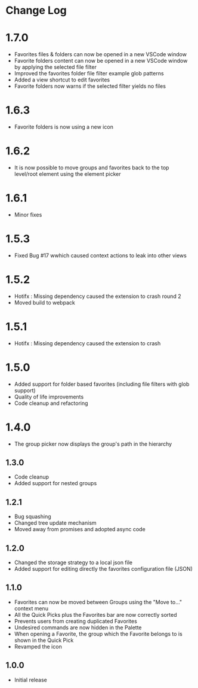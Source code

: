 # Change Log

# 1.7.0
- Favorites files & folders can now be opened in a new VSCode window
- Favorite folders content can now be opened in a new VSCode window by applying the selected file filter
- Improved the favorites folder file filter example glob patterns
- Added a view shortcut to edit favorites
- Favorite folders now warns if the selected filter yields no files

# 1.6.3
- Favorite folders is now using a new icon

# 1.6.2
- It is now possible to move groups and favorites back to the top level/root element using the element picker

# 1.6.1
- Minor fixes

# 1.5.3
- Fixed Bug #17 wwhich caused context actions to leak into other views

# 1.5.2
- Hotifx : Missing dependency caused the extension to crash round 2
- Moved build to webpack

# 1.5.1
- Hotifx : Missing dependency caused the extension to crash

# 1.5.0
- Added support for folder based favorites (including file filters with glob support)
- Quality of life improvements
- Code cleanup and refactoring

# 1.4.0
- The group picker now displays the group's path in the hierarchy

## 1.3.0
- Code cleanup
- Added support for nested groups

## 1.2.1
- Bug squashing
- Changed tree update mechanism
- Moved away from promises and adopted async code

## 1.2.0
- Changed the storage strategy to a local json file
- Added support for editing directly the favorites configuration file (JSON)
## 1.1.0

- Favorites can now be moved between Groups using the "Move to..." context menu
- All the Quick Picks plus the Favorites bar are now correctly sorted
- Prevents users from creating duplicated Favorites
- Undesired commands are now hidden in the Palette
- When opening a Favorite, the group which the Favorite belongs to is shown in the Quick Pick
- Revamped the icon

## 1.0.0

- Initial release